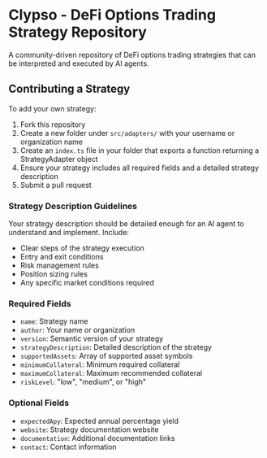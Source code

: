 # Clypso - DeFi Options Trading Strategy Repository

A community-driven repository of DeFi options trading strategies that can be interpreted and executed by AI agents.

## Contributing a Strategy

To add your own strategy:

1. Fork this repository
2. Create a new folder under `src/adapters/` with your username or organization name
3. Create an `index.ts` file in your folder that exports a function returning a StrategyAdapter object
4. Ensure your strategy includes all required fields and a detailed strategy description
5. Submit a pull request

### Strategy Description Guidelines

Your strategy description should be detailed enough for an AI agent to understand and implement. Include:

- Clear steps of the strategy execution
- Entry and exit conditions
- Risk management rules
- Position sizing rules
- Any specific market conditions required

### Required Fields

- `name`: Strategy name
- `author`: Your name or organization
- `version`: Semantic version of your strategy
- `strategyDescription`: Detailed description of the strategy
- `supportedAssets`: Array of supported asset symbols
- `minimumCollateral`: Minimum required collateral
- `maximumCollateral`: Maximum recommended collateral
- `riskLevel`: "low", "medium", or "high"

### Optional Fields

- `expectedApy`: Expected annual percentage yield
- `website`: Strategy documentation website
- `documentation`: Additional documentation links
- `contact`: Contact information